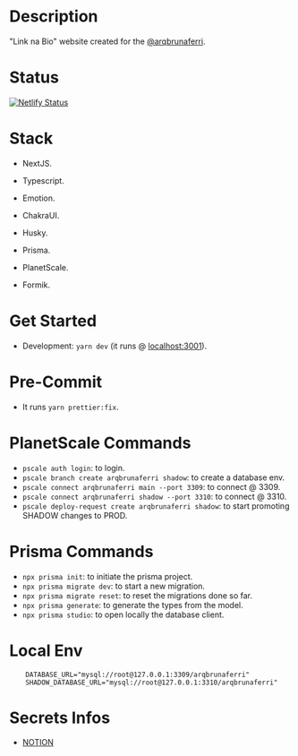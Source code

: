 # Description

"Link na Bio" website created for the [@arqbrunaferri](https://www.instagram.com/arqbrunaferri/).

# Status

[![Netlify Status](https://api.netlify.com/api/v1/badges/4a8cbc9a-5f34-458e-9890-b4dc6e74b82f/deploy-status)](https://app.netlify.com/sites/arqbrunaferri/deploys)

# Stack

- NextJS.

- Typescript.

- Emotion.

- ChakraUI.

- Husky.

- Prisma.

- PlanetScale.

- Formik.

# Get Started

- Development: `yarn dev` (it runs @ [localhost:3001](http://localhost:3001/)).

# Pre-Commit

- It runs `yarn prettier:fix`.

# PlanetScale Commands

- `pscale auth login`: to login.
- `pscale branch create arqbrunaferri shadow`: to create a database env.
- `pscale connect arqbrunaferri main --port 3309`: to connect @ 3309.
- `pscale connect arqbrunaferri shadow --port 3310`: to connect @ 3310.
- `pscale deploy-request create arqbrunaferri shadow`: to start promoting SHADOW changes to PROD.

# Prisma Commands

- `npx prisma init`: to initiate the prisma project.
- `npx prisma migrate dev`: to start a new migration.
- `npx prisma migrate reset`: to reset the migrations done so far.
- `npx prisma generate`: to generate the types from the model.
- `npx prisma studio`: to open locally the database client.


# Local Env 

```
    DATABASE_URL="mysql://root@127.0.0.1:3309/arqbrunaferri"
    SHADOW_DATABASE_URL="mysql://root@127.0.0.1:3310/arqbrunaferri"
```
# Secrets Infos

- [NOTION](https://www.notion.so/ARQBRUNAFERRI-SECRETS-4a94212eb353418ab42307d0d38baf4b)
